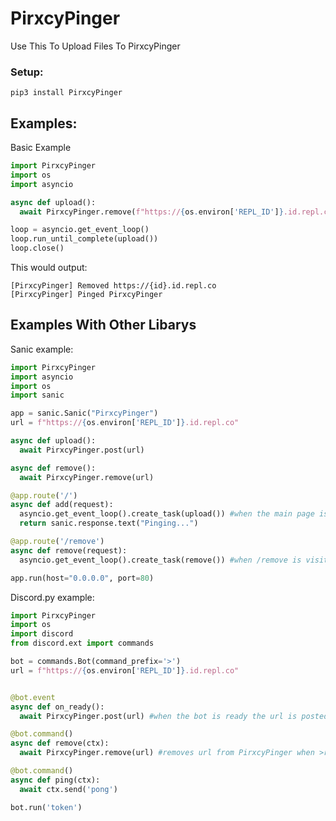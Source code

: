 # PirxcyPinger
Use This To Upload Files To PirxcyPinger


### Setup:
``pip3 install PirxcyPinger``

## Examples:

Basic Example

```python
import PirxcyPinger
import os
import asyncio

async def upload():
  await PirxcyPinger.remove(f"https://{os.environ['REPL_ID']}.id.repl.co")

loop = asyncio.get_event_loop()
loop.run_until_complete(upload())
loop.close()
```

This would output:<br>
```
[PirxcyPinger] Removed https://{id}.id.repl.co
[PirxcyPinger] Pinged PirxcyPinger
```
## Examples With Other Libarys

Sanic example:
```python
import PirxcyPinger
import asyncio
import os
import sanic

app = sanic.Sanic("PirxcyPinger")
url = f"https://{os.environ['REPL_ID']}.id.repl.co"

async def upload():
  await PirxcyPinger.post(url)

async def remove():
  await PirxcyPinger.remove(url)

@app.route('/')
async def add(request):
  asyncio.get_event_loop().create_task(upload()) #when the main page is visited the url is added
  return sanic.response.text("Pinging...")

@app.route('/remove')
async def remove(request):
  asyncio.get_event_loop().create_task(remove()) #when /remove is visited the url is removed from PirxcyPinger

app.run(host="0.0.0.0", port=80)
```

Discord.py example:
```python
import PirxcyPinger
import os
import discord
from discord.ext import commands

bot = commands.Bot(command_prefix='>')
url = f"https://{os.environ['REPL_ID']}.id.repl.co"


@bot.event
async def on_ready():
  await PirxcyPinger.post(url) #when the bot is ready the url is posted to PirxcyPinger

@bot.command()
async def remove(ctx):
  await PirxcyPinger.remove(url) #removes url from PirxcyPinger when >remove is excecuted!

@bot.command()
async def ping(ctx):
  await ctx.send('pong')

bot.run('token')
```
